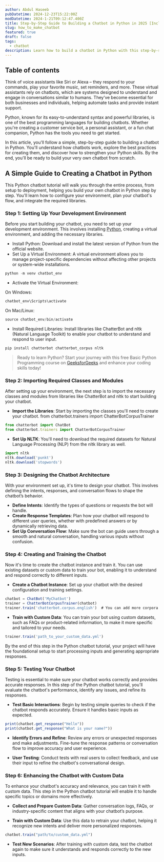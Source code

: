 ```yaml
---
author: Abdul Haseeb
pubDatetime: 2024-12-23T15:22:00Z
modDatetime: 2024-1-21T09:12:47.400Z
title: Step-by-Step Guide to Building a Chatbot in Python in 2025 [Includes Source Code]
slug: how_to_make_chatbot
featured: true
draft: false
tags:
  - chatbot
description: Learn how to build a chatbot in Python with this step-by-step guide, including source code.
---
```


## Table of contents

Think of voice assistants like Siri or Alexa – they respond to your commands, play your favorite music, set reminders, and more. These virtual assistants rely on chatbots, which are systems designed to understand and engage in conversations similar to humans. They've become essential for both businesses and individuals, helping automate tasks and provide instant support.

Python, known for its easy-to-understand syntax and powerful libraries, is one of the best programming languages for building chatbots. Whether you're creating a customer service bot, a personal assistant, or a fun chat companion, Python has the tools you need to get started.

In this article, you'll follow a simple, step-by-step guide to building a chatbot in Python. You'll understand how chatbots work, explore the best practices for creating them, and discover how to strengthen your Python skills. By the end, you'll be ready to build your very own chatbot from scratch.

## A Simple Guide to Creating a Chatbot in Python

This Python chatbot tutorial will walk you through the entire process, from setup to deployment, helping you build your own chatbot in Python step by step. You'll learn how to configure your environment, plan your chatbot's flow, and integrate the required libraries.

### Step 1: Setting Up Your Development Environment  
Before you start building your chatbot, you need to set up your development environment. This involves installing [Python](https://www.python.org/downloads/), creating a virtual environment, and adding the necessary libraries.

- Install Python: Download and install the latest version of Python from the official website.  
- Set Up a Virtual Environment: A virtual environment allows you to manage project-specific dependencies without affecting other projects or system-wide installations.

```ts
python -m venv chatbot_env
```
- Activate the Virtual Environment:

On Windows:

```ts
chatbot_env\Scripts\activate
```

On Mac/Linux:

```ts
source chatbot_env/bin/activate
```

- Install Required Libraries:
Install libraries like ChatterBot and nltk (Natural Language Toolkit) to enable your chatbot to understand and respond to user input.

```ts
pip install chatterbot chatterbot_corpus nltk
```
> Ready to learn Python? Start your journey with this free Basic Python Programming course on [GeeksforGeeks](https://www.geeksforgeeks.org/python-basics/) and enhance your coding skills today!
 
### Step 2: Importing Required Classes and Modules

After setting up your environment, the next step is to import the necessary classes and modules from libraries like ChatterBot and nltk to start building your chatbot.

- **Import the Libraries**: Start by importing the classes you'll need to create your chatbot.
from chatterbot.trainers import ChatterBotCorpusTrainer

```ts
from chatterbot import ChatBot
from chatterbot.trainers import ChatterBotCorpusTrainer
```
- **Set Up NLTK**: You'll need to download the required datasets for Natural Language Processing (NLP) from the nltk library as well.

```ts
import nltk
nltk.download('punkt')
nltk.download('stopwords')
```

### Step 3: Designing the Chatbot Architecture

With your environment set up, it's time to design your chatbot. This involves defining the intents, responses, and conversation flows to shape the chatbot’s behavior.

- **Define Intents**: Identify the types of questions or requests the bot will handle.  
- **Create Response Templates**: Plan how your chatbot will respond to different user queries, whether with predefined answers or by dynamically retrieving data.  
- **Set Up Conversation Flow**: Make sure the bot can guide users through a smooth and natural conversation, handling various inputs without confusion.


### Step 4: Creating and Training the Chatbot

Now it's time to create the chatbot instance and train it. You can use existing datasets or custom data to train your bot, enabling it to understand and respond correctly to different inputs.

- **Create a Chatbot Instance**: Set up your chatbot with the desired configuration and training settings.

```ts
chatbot = ChatBot('MyChatbot')
trainer = ChatterBotCorpusTrainer(chatbot)
trainer.train('chatterbot.corpus.english')  # You can add more corpora or custom data
```


- **Train with Custom Data**: You can train your bot using custom datasets, such as FAQs or product-related information, to make it more specific and tailored to your needs.

```ts
trainer.train('path_to_your_custom_data.yml')
```

By the end of this step in the Python chatbot tutorial, your project will have the foundational setup to start processing inputs and generating appropriate responses.

### Step 5: Testing Your Chatbot

Testing is essential to make sure your chatbot works correctly and provides accurate responses. In this step of the Python chatbot tutorial, you'll evaluate the chatbot's performance, identify any issues, and refine its responses.

- **Test Basic Interactions**: Begin by testing simple queries to check if the chatbot responds accurately. Ensure it handles basic inputs as expected.

```ts
print(chatbot.get_response("Hello"))
print(chatbot.get_response("What is your name?"))
```
- **Identify Errors and Refine**: Review any errors or unexpected responses and make adjustments. Fine-tune the response patterns or conversation flow to improve accuracy and user experience.

- **User Testing**: Conduct tests with real users to collect feedback, and use their input to refine the chatbot's conversational design.

### Step 6: Enhancing the Chatbot with Custom Data

To enhance your chatbot's accuracy and relevance, you can train it with custom data. This step in the Python chatbot tutorial will enable it to handle specific topics or domains more effectively.

- **Collect and Prepare Custom Data**: Gather conversation logs, FAQs, or industry-specific content that aligns with your chatbot’s purpose.  

- **Train with Custom Data**: Use this data to retrain your chatbot, helping it recognize new intents and deliver more personalized responses.

```ts
chatbot.train("path/to/custom_data.yml")
```

- **Test New Scenarios**: After training with custom data, test the chatbot again to make sure it understands and responds correctly to the new inputs.